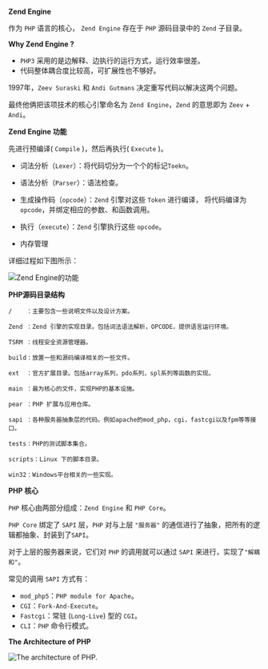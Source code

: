 **Zend Engine** 

作为 `PHP` 语言的核心， `Zend Engine` 存在于 `PHP` 源码目录中的 `Zend` 子目录。

**Why Zend Engine ?**

 - `PHP3` 采用的是边解释、边执行的运行方式，运行效率很差。
 - 代码整体耦合度比较高，可扩展性也不够好。

1997年，`Zeev Suraski` 和 `Andi Gutmans` 决定重写代码以解决这两个问题。

最终他俩把该项技术的核心引擎命名为 `Zend Engine`，`Zend` 的意思即为 `Zeev` + `Andi`。

**Zend Engine 功能**

 先进行预编译( `Compile` )，然后再执行( `Execute` )。

 - 词法分析（`Lexer`）：将代码切分为一个个的标记`Toekn`。

 - 语法分析（`Parser`）：语法检查。

 - 生成操作码（`opcode`）：`Zend` 引擎对这些 `Token` 进行编译， 将代码编译为 `opcode`，并绑定相应的参数、和函数调用。

 - 执行（`execute`）：`Zend` 引擎执行这些 `opcode`。

 - 内存管理

详细过程如下图所示：

![Zend Engine的功能][1]

**PHP源码目录结构**

    /    ：主要包含一些说明文件以及设计方案。

    Zend ：Zend 引擎的实现目录。包括词法语法解析，OPCODE，提供语言运行环境。

    TSRM ：线程安全资源管理器。

    build：放置一些和源码编译相关的一些文件。

    ext  ：官方扩展目录。包括array系列，pdo系列，spl系列等函数的实现。

    main ：最为核心的文件，实现PHP的基本设施。

    pear ：PHP 扩展与应用仓库。

    sapi ：各种服务器抽象层的代码。例如apache的mod_php，cgi，fastcgi以及fpm等等接口。

    tests：PHP的测试脚本集合。

    scripts：Linux 下的脚本目录。

    win32：Windows平台相关的一些实现。

**PHP 核心**

`PHP` 核心由两部分组成：`Zend Engine` 和 `PHP Core`。

`PHP Core` 绑定了 `SAPI` 层，`PHP` 对与上层 `"服务器"` 的通信进行了抽象，把所有的逻辑都抽象、封装到了`SAPI`。

对于上层的服务器来说，它们对 `PHP` 的调用就可以通过 `SAPI` 来进行，实现了`"解耦和"`。

常见的调用 `SAPI` 方式有：

 - `mod_php5`：`PHP module for Apache`。
 - `CGI`：`Fork-And-Execute`。 
 - `Fastcgi`：常驻 (`Long-Live`) 型的 `CGI`。
 - `CLI`：`PHP` 命令行模式。

**The Architecture of PHP**

![The architecture of PHP.][2]

  [1]: http://segmentfault.com/img/bVcGiX
  [2]: http://segmentfault.com/img/bVcGi8